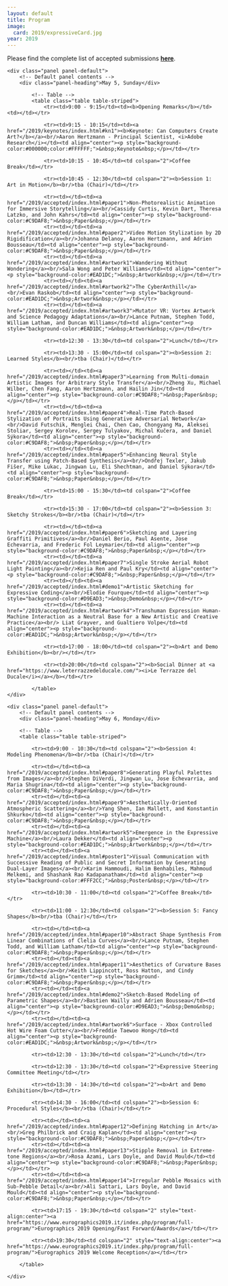 ```yaml
---
layout: default
title: Program
image:
  card: 2019/expressiveCard.jpg
year: 2019
---
```


Please find the complete list of accepted submissions **[here](/2019/accepted/index.html)**.

<div class="col-12 col-sm-12 col-lg-12">

	<div class="panel panel-default">
		<!-- Default panel contents -->
		<div class="panel-heading">May 5, Sunday</div>

			<!-- Table -->
			<table class="table table-striped">
				<tr><td>9:00 - 9:15</td><td><b>Opening Remarks</b></td><td></td></tr>

				<tr><td>9:15 - 10:15</td><td><a href="/2019/keynotes/index.html#kn1"><b>Keynote: Can Computers Create Art?</b></a><br/>Aaron Hertzmann - Principal Scientist, <i>Adobe Research</i></td><td align="center"><p style="background-color:#000000;color:#FFFFFF;">&nbsp;Keynote&nbsp;</p></td></tr>
				
				<tr><td>10:15 - 10:45</td><td colspan="2">Coffee Break</td></tr>

				<tr><td>10:45 - 12:30</td><td colspan="2"><b>Session 1: Art in Motion</b><br/>tba (Chair)</td></tr>

				<tr><td></td><td><a href="/2019/accepted/index.html#paper1">Non-Photorealistic Animation for Immersive Storytelling</a><br/>Cassidy Curtis, Kevin Dart, Theresa Latzko, and John Kahrs</td><td align="center"><p style="background-color:#C9DAF8;">&nbsp;Paper&nbsp;</p></td></tr>
				<tr><td></td><td><a href="/2019/accepted/index.html#paper2">Video Motion Stylization by 2D Rigidification</a><br/>Johanna Delanoy, Aaron Hertzmann, and Adrien Bousseau</td><td align="center"><p style="background-color:#C9DAF8;">&nbsp;Paper&nbsp;</p></td></tr>
				<tr><td></td><td><a href="/2019/accepted/index.html#artwork1">Wandering Without Wondering</a><br/>Sala Wong and Peter Williams</td><td align="center"><p style="background-color:#EAD1DC;">&nbsp;Artwork&nbsp;</p></td></tr>
				<tr><td></td><td><a href="/2019/accepted/index.html#artwork2">The CyberAnthill</a><br/>Evan Raskob</td><td align="center"><p style="background-color:#EAD1DC;">&nbsp;Artwork&nbsp;</p></td></tr>
				<tr><td></td><td><a href="/2019/accepted/index.html#artwork3">Mutator VR: Vortex Artwork and Science Pedagogy Adaptations</a><br/>Lance Putnam, Stephen Todd, William Latham, and Duncan Williams</td><td align="center"><p style="background-color:#EAD1DC;">&nbsp;Artwork&nbsp;</p></td></tr>

				<tr><td>12:30 - 13:30</td><td colspan="2">Lunch</td></tr>

				<tr><td>13:30 - 15:00</td><td colspan="2"><b>Session 2: Learned Styles</b><br/>tba (Chair)</td></tr>

				<tr><td></td><td><a href="/2019/accepted/index.html#paper3">Learning from Multi-domain Artistic Images for Arbitrary Style Transfer</a><br/>Zheng Xu, Michael Wilber, Chen Fang, Aaron Hertzmann, and Hailin Jin</td><td align="center"><p style="background-color:#C9DAF8;">&nbsp;Paper&nbsp;</p></td></tr>
				<tr><td></td><td><a href="/2019/accepted/index.html#paper4">Real-Time Patch-Based Stylization of Portraits Using Generative Adversarial Network</a><br/>David Futschik, Menglei Chai, Chen Cao, Chongyang Ma, Aleksei Stoliar, Sergey Korolev, Sergey Tulyakov, Michal Kučera, and Daniel Sýkora</td><td align="center"><p style="background-color:#C9DAF8;">&nbsp;Paper&nbsp;</p></td></tr>
				<tr><td></td><td><a href="/2019/accepted/index.html#paper5">Enhancing Neural Style Transfer using Patch-Based Synthesis</a><br/>Ondřej Texler, Jakub Fišer, Mike Lukac, Jingwan Lu, Eli Shechtman, and Daniel Sýkora</td><td align="center"><p style="background-color:#C9DAF8;">&nbsp;Paper&nbsp;</p></td></tr>
				
				<tr><td>15:00 - 15:30</td><td colspan="2">Coffee Break</td></tr>
				
				<tr><td>15:30 - 17:00</td><td colspan="2"><b>Session 3: Sketchy Strokes</b><br/>tba (Chair)</td></tr>

				<tr><td></td><td><a href="/2019/accepted/index.html#paper6">Sketching and Layering Graffiti Primitives</a><br/>Daniel Berio, Paul Asente, Jose Echevarria, and Frederic Fol Leymarie</td><td align="center"><p style="background-color:#C9DAF8;">&nbsp;Paper&nbsp;</p></td></tr>
				<tr><td></td><td><a href="/2019/accepted/index.html#paper7">Single Stroke Aerial Robot Light Painting</a><br/>Kejia Ren and Paul Kry</td><td align="center"><p style="background-color:#C9DAF8;">&nbsp;Paper&nbsp;</p></td></tr>
				<tr><td></td><td><a href="/2019/accepted/index.html#demo1">Artistic Sketching for Expressive Coding</a><br/>Elodie Fourque</td><td align="center"><p style="background-color:#D9EAD3;">&nbsp;Demo&nbsp;</p></td></tr>
				<tr><td></td><td><a href="/2019/accepted/index.html#artwork4">Transhuman Expression Human-Machine Interaction as a Neutral Base for a New Artistic and Creative Practice</a><br/> Liat Grayver, and Gualtiero Volpe</td><td align="center"><p style="background-color:#EAD1DC;">&nbsp;Artwork&nbsp;</p></td></tr>

				<tr><td>17:00 - 18:00</td><td colspan="2"><b>Art and Demo Exhibition</b><br/></td></tr>
				
				<tr><td>20:00</td><td colspan="2"><b>Social Dinner at <a href="https://www.leterrazzedelducale.com/"><i>Le Terrazze del Ducale</i></a></b></td></tr>

			</table>
	</div>

	<div class="panel panel-default">
		<!-- Default panel contents -->
		<div class="panel-heading">May 6, Monday</div>

		<!-- Table -->
		<table class="table table-striped">

			<tr><td>9:00 - 10:30</td><td colspan="2"><b>Session 4: Modeling Phenomena</b><br/>tba (Chair)</td></tr>

			<tr><td></td><td><a href="/2019/accepted/index.html#paper8">Generating Playful Palettes from Images</a><br/>Stephen DiVerdi, Jingwan Lu, Jose Echevarria, and Maria Shugrina</td><td align="center"><p style="background-color:#C9DAF8;">&nbsp;Paper&nbsp;</p></td></tr>
			<tr><td></td><td><a href="/2019/accepted/index.html#paper9">Aesthetically-Oriented Atmospheric Scattering</a><br/>Yang Shen, Ian Mallett, and Konstantin Shkurko</td><td align="center"><p style="background-color:#C9DAF8;">&nbsp;Paper&nbsp;</p></td></tr>
			<tr><td></td><td><a href="/2019/accepted/index.html#artwork5">Emergence in the Expressive Machine</a><br/>Laura Dekker</td><td align="center"><p style="background-color:#EAD1DC;">&nbsp;Artwork&nbsp;</p></td></tr>
			<tr><td></td><td><a href="/2019/accepted/index.html#poster1">Visual Communication with Successive Reading of Public and Secret Information by Generating Dual-Layer Images</a><br/>Karim Hammoudi, Halim Benhabiles, Mahmoud Melkemi, and Shashank Rao Kadapanatham</td><td align="center"><p style="background-color:#FFF2CC;">&nbsp;Poster&nbsp;</p></td></tr>
			
			<tr><td>10:30 - 11:00</td><td colspan="2">Coffee Break</td></tr>
			
			<tr><td>11:00 - 12:30</td><td colspan="2"><b>Session 5: Fancy Shapes</b><br/>tba (Chair)</td></tr>

			<tr><td></td><td><a href="/2019/accepted/index.html#paper10">Abstract Shape Synthesis From Linear Combinations of Clelia Curves</a><br/>Lance Putnam, Stephen Todd, and William Latham</td><td align="center"><p style="background-color:#C9DAF8;">&nbsp;Paper&nbsp;</p></td></tr>
			<tr><td></td><td><a href="/2019/accepted/index.html#paper11">Aesthetics of Curvature Bases for Sketches</a><br/>Keith Lippincott, Ross Hatton, and Cindy Grimm</td><td align="center"><p style="background-color:#C9DAF8;">&nbsp;Paper&nbsp;</p></td></tr>
			<tr><td></td><td><a href="/2019/accepted/index.html#demo2">Sketch-Based Modeling of Parametric Shapes</a><br/>Bastien Wailly and Adrien Bousseau</td><td align="center"><p style="background-color:#D9EAD3;">&nbsp;Demo&nbsp;</p></td></tr>
			<tr><td></td><td><a href="/2019/accepted/index.html#artwork6">Surface - Xbox Controlled Hot Wire Foam Cutter</a><br/>Freddie Taewoo Hong</td><td align="center"><p style="background-color:#EAD1DC;">&nbsp;Artwork&nbsp;</p></td></tr>

			<tr><td>12:30 - 13:30</td><td colspan="2">Lunch</td></tr>
			
			<tr><td>12:30 - 13:30</td><td colspan="2">Expressive Steering Committee Meeting</td></tr>
			
			<tr><td>13:30 - 14:30</td><td colspan="2"><b>Art and Demo Exhibition</b></td></tr>
			
			<tr><td>14:30 - 16:00</td><td colspan="2"><b>Session 6: Procedural Styles</b><br/>tba (Chair)</td></tr>
			
			<tr><td></td><td><a href="/2019/accepted/index.html#paper12">Defining Hatching in Art</a><br/>Greg Philbrick and Craig Kaplan</td><td align="center"><p style="background-color:#C9DAF8;">&nbsp;Paper&nbsp;</p></td></tr>
			<tr><td></td><td><a href="/2019/accepted/index.html#paper13">Stipple Removal in Extreme-tone Regions</a><br/>Rosa Azami, Lars Doyle, and David Mould</td><td align="center"><p style="background-color:#C9DAF8;">&nbsp;Paper&nbsp;</p></td></tr>
			<tr><td></td><td><a href="/2019/accepted/index.html#paper14">Irregular Pebble Mosaics with Sub-Pebble Detail</a><br/>Ali Sattari, Lars Doyle, and David Mould</td><td align="center"><p style="background-color:#C9DAF8;">&nbsp;Paper&nbsp;</p></td></tr>
			
			<tr><td>17:15 - 19:30</td><td colspan="2" style="text-align:center"><a href="https://www.eurographics2019.it/index.php/program/full-program/">Eurographics 2019 Opening/Fast Forward/Awards</a></td></tr>
			
			<tr><td>19:30</td><td colspan="2" style="text-align:center"><a href="https://www.eurographics2019.it/index.php/program/full-program/">Eurographics 2019 Welcome Reception</a></td></tr>

		</table>

	</div>

</div><!--/span-->